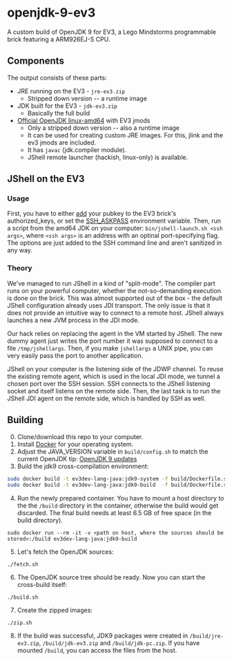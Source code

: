 # openjdk-9-ev3
A custom build of OpenJDK 9 for EV3, a Lego Mindstorms programmable brick featuring a ARM926EJ-S CPU.

## Components
The output consists of these parts:
* JRE running on the EV3 - `jre-ev3.zip`
  * Stripped down version -- a runtime image
* JDK built for the EV3 - `jdk-ev3.zip`
  * Basically the full build
* [Official OpenJDK linux-amd64](http://jdk.java.net/9/) with EV3 jmods
  * Only a stripped down version -- also a runtime image
  * It can be used for creating custom JRE images. For this, jlink and the ev3 jmods are included.
  * It has `javac` (jdk.compiler module).
  * JShell remote launcher (hackish, linux-only) is available.

## JShell on the EV3

### Usage

First, you have to either [add](https://askubuntu.com/a/4833) your pubkey to the EV3 brick's authorized_keys,
or set the [SSH_ASKPASS](https://unix.stackexchange.com/a/83991) environment variable. Then, run a script from
the amd64 JDK on your computer: `bin/jshell-launch.sh <ssh args>`, where `<ssh args>` is an address with an optinal
port-specifying flag. The options are just added to the SSH command line and aren't sanitized in any way.

### Theory

We've managed to run JShell in a kind of "split-mode". The compiler part runs on your powerful computer,
whether the not-so-demanding execution is done on the brick. This was almost supported out of the box - 
the default JShell configuration already uses JDI transport. The only issue is that it does not provide an
intuitive way to connect to a remote host. JShell always launches a new JVM process in the JDI mode.

Our hack relies on replacing the agent in the VM started by JShell. The new dummy agent just
writes the port number it was supposed to connect to a file `/tmp/jshellargs`. Then, if you make
`jshellargs` a UNIX pipe, you can very easily pass the port to another application.

JShell on your computer is the listening side of the JDWP channel. To reuse the existing remote agent,
which is used in the local JDI mode, we tunnel a chosen port over the SSH session. SSH connects to the 
JShell listening socket and itself listens on the remote side. Then, the last task is to run the
JShell JDI agent on the remote side, which is handled by SSH as well.

## Building

0. Clone/download this repo to your computer.
1. Install [Docker](https://docs.docker.com/engine/installation/) for your operating system.
2. Adjust the JAVA_VERSION variable in `build/config.sh` to match the current OpenJDK tip: [OpenJDK 9 updates](http://hg.openjdk.java.net/jdk-updates/jdk9u/)
3. Build the jdk9 cross-compilation environment:
```sh
sudo docker build -t ev3dev-lang-java:jdk9-system -f build/Dockerfile.system  build
sudo docker build -t ev3dev-lang-java:jdk9-build  -f build/Dockerfile.scripts build
```
4. Run the newly prepared container. You have to mount a host directory to the the `/build` directory in the container,
otherwise the build would get discarded. The final build needs at least 6.5 GB of free space (in the build directory).
```
sudo docker run --rm -it -v <path on host, where the sources should be stored>:/build ev3dev-lang-java:jdk9-build
```
5. Let's fetch the OpenJDK sources:
```
./fetch.sh
```
6. The OpenJDK source tree should be ready. Now you can start the cross-build itself:
```
./build.sh
```
7. Create the zipped images:
```
./zip.sh
```
8. If the build was successful, JDK9 packages were created in `/build/jre-ev3.zip`, `/build/jdk-ev3.zip` and `/build/jdk-pc.zip`.
If you have mounted `/build`, you can access the files from the host.
